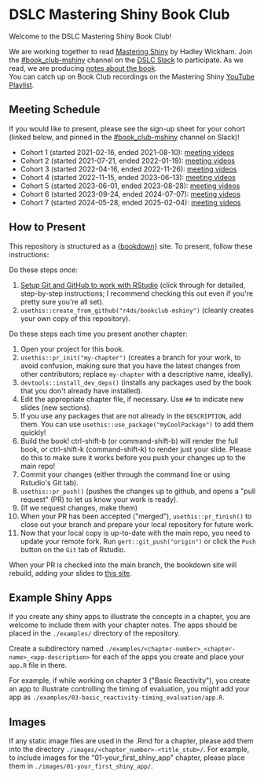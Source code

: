 # DSLC Mastering Shiny Book Club

Welcome to the DSLC Mastering Shiny Book Club!

We are working together to read [Mastering Shiny](https://mastering-shiny.org/) by Hadley Wickham.
Join the [#book_club-mshiny](https://dslcio.slack.com/archives/C012VLJ0KRB) channel on the [DSLC Slack](https://dslc.io/join) to participate.
As we read, we are producing [notes about the book](https://r4ds.github.io/bookclub-mshiny/).  
You can catch up on Book Club recordings on the Mastering Shiny [YouTube Playlist](https://www.youtube.com/playlist?list=PL3x6DOfs2NGi4B1Idnv8MLaUhFwOqfc3h).

## Meeting Schedule

If you would like to present, please see the sign-up sheet for your cohort (linked below, and pinned in the [#book_club-mshiny](https://dslcio.slack.com/archives/C012VLJ0KRB) channel on Slack)!

- Cohort 1 (started 2021-02-16, ended 2021-08-10): [meeting videos](https://www.youtube.com/playlist?list=PL3x6DOfs2NGi4B1Idnv8MLaUhFwOqfc3h)
- Cohort 2 (started 2021-07-21, ended 2022-01-19): [meeting videos](https://www.youtube.com/playlist?list=PL3x6DOfs2NGjhwrYvdmrKRNcvXX7X6ldt)
- Cohort 3 (started 2022-04-16, ended 2022-11-26): [meeting videos](https://www.youtube.com/playlist?list=PL3x6DOfs2NGg76TRO2h1vtBeRyRKjVZSb)
- Cohort 4 (started 2022-11-15, ended 2023-06-13): [meeting videos](https://youtube.com/playlist?list=PL3x6DOfs2NGgi_CE58EIdQT69b-H5g6ig&si=WZQ-Fr3eMYCO-DDq)
- Cohort 5 (started 2023-06-01, ended 2023-08-28): [meeting videos](https://youtube.com/playlist?list=PL3x6DOfs2NGiTpUFDcEP-9aMsxBDJwhH9)
- Cohort 6 (started 2023-09-24, ended 2024-07-07): [meeting videos](https://www.youtube.com/playlist?list=PL3x6DOfs2NGgbWJlQaDBwQusQLpgfNVhL)
- Cohort 7 (started 2024-05-28, ended 2025-02-04): [meeting videos](https://www.youtube.com/playlist?list=PL3x6DOfs2NGiiLXikswk8EqOT80tsTIiQ)


## How to Present

This repository is structured as a [{bookdown}](https://CRAN.R-project.org/package=bookdown) site.
To present, follow these instructions:

Do these steps once:

1. [Setup Git and GitHub to work with RStudio](https://github.com/r4ds/bookclub-setup) (click through for detailed, step-by-step instructions; I recommend checking this out even if you're pretty sure you're all set).
2. `usethis::create_from_github("r4ds/bookclub-mshiny")` (cleanly creates your own copy of this repository).

Do these steps each time you present another chapter:

1. Open your project for this book.
2. `usethis::pr_init("my-chapter")` (creates a branch for your work, to avoid confusion, making sure that you have the latest changes from other contributors; replace `my-chapter` with a descriptive name, ideally).
3. `devtools::install_dev_deps()` (installs any packages used by the book that you don't already have installed).
4. Edit the appropriate chapter file, if necessary. Use `##` to indicate new slides (new sections).
5. If you use any packages that are not already in the `DESCRIPTION`, add them. You can use `usethis::use_package("myCoolPackage")` to add them quickly!
6. Build the book! ctrl-shift-b (or command-shift-b) will render the full book, or ctrl-shift-k (command-shift-k) to render just your slide. Please do this to make sure it works before you push your changes up to the main repo!
7. Commit your changes (either through the command line or using Rstudio's Git tab).
8. `usethis::pr_push()` (pushes the changes up to github, and opens a "pull request" (PR) to let us know your work is ready).
9. (If we request changes, make them)
10. When your PR has been accepted ("merged"), `usethis::pr_finish()` to close out your branch and prepare your local repository for future work.
11. Now that your local copy is up-to-date with the main repo, you need to update your remote fork. Run `gert::git_push("origin")` or click the `Push` button on the `Git` tab of Rstudio.

When your PR is checked into the main branch, the bookdown site will rebuild, adding your slides to [this site](https://dslc.io/mshiny).

## Example Shiny Apps

If you create any shiny apps to illustrate the concepts in a chapter, you are
welcome to include them with your chapter notes. The apps should be placed in
the `./examples/` directory of the repository.

Create a subdirectory named
`./examples/<chapter-number>_<chapter-name>_<app-description>` for each of the
apps you create and place your `app.R` file in there.

For example, if while working on chapter 3 ("Basic Reactivity"), you create an
app to illustrate controlling the timing of evaluation, you might add your app
as `./examples/03-basic_reactivity-timing_evaluation/app.R`.

## Images

If any static image files are used in the .Rmd for a chapter, please add them into the directory
`./images/<chapter_number>-<title_stub>/`. For example, to include images for the "01-your_first_shiny_app" chapter, please place them in `./images/01-your_first_shiny_app/`.
